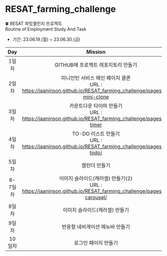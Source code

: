 # RESAT_farming_challenge
🍀 RESAT 파밍챌린지 프로젝트<br>
Routine of Employment Study And Task

- 기간: 23.06.19.(월) ~ 23.06.30.(금)
  
|Day|Mission|Done|
|:---:|:-------:|:----:|
|1일차|GITHUB에 프로젝트 레포지토리 만들기|✅|
|2일차|미니인턴 서비스 메인 페이지 클론<br> URL : https://jaaninson.github.io/RESAT_farming_challenge/pages/2-mini-clone|✅|
|3일차|카운트다운 타이머 만들기<br> URL : https://jaaninson.github.io/RESAT_farming_challenge/pages/3-timer|✅|
|4일차|TO-DO 리스트 만들기<br> URL : https://jaaninson.github.io/RESAT_farming_challenge/pages/4-todo/|✅|
|5일차|캘린더 만들기||
|6-7일차|이미지 슬라이드(캐러셀) 만들기(2)<br> URL : https://jaaninson.github.io/RESAT_farming_challenge/pages/6-carousel/|✅|
|8일차|이미지 슬라이드(캐러셀) 만들기||
|9일차|반응형 네비게이션 메뉴바 만들기||
|10일차|로그인 페이지 만들기||
